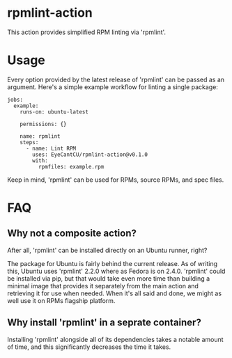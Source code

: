 # rpmlint-action

This action provides simplified RPM linting via 'rpmlint'.

# Usage

Every option provided by the latest release of 'rpmlint' can be passed as an argument. Here's a simple example workflow for linting a single package:

```
jobs:
  example:
    runs-on: ubuntu-latest

    permissions: {}

    name: rpmlint
    steps:
      - name: Lint RPM
        uses: EyeCantCU/rpmlint-action@v0.1.0
        with:
          rpmfiles: example.rpm
```

Keep in mind, 'rpmlint' can be used for RPMs, source RPMs, and spec files.

# FAQ

## Why not a composite action?

After all, 'rpmlint' can be installed directly on an Ubuntu runner, right?

The package for Ubuntu is fairly behind the current release. As of writing this, Ubuntu uses 'rpmlint' 2.2.0 where as Fedora is on 2.4.0. 'rpmlint' could be installed via pip, but that would take even more time than building a minimal image that provides it separately from the main action and retrieving it for use when needed. When it's all said and done, we might as well use it on RPMs flagship platform.

## Why install 'rpmlint' in a seprate container?

Installing 'rpmlint' alongside all of its dependencies takes a notable amount of time, and this significantly decreases the time it takes.
